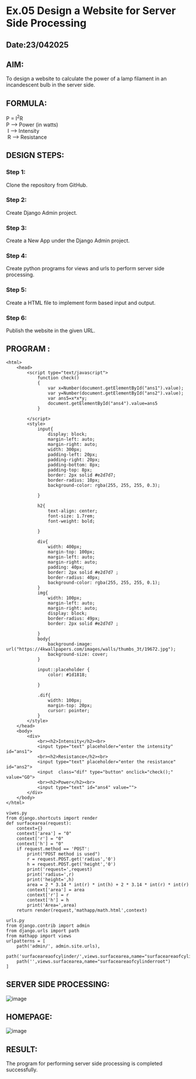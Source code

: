 # Ex.05 Design a Website for Server Side Processing
## Date:23/042025

## AIM:
 To design a website to calculate the power of a lamp filament in an incandescent bulb in the server side. 


## FORMULA:
P = I<sup>2</sup>R
<br> P --> Power (in watts)
<br> I --> Intensity
<br> R --> Resistance

## DESIGN STEPS:

### Step 1:
Clone the repository from GitHub.

### Step 2:
Create Django Admin project.

### Step 3:
Create a New App under the Django Admin project.

### Step 4:
Create python programs for views and urls to perform server side processing.

### Step 5:
Create a HTML file to implement form based input and output.

### Step 6:
Publish the website in the given URL.

## PROGRAM :
```
<html>
    <head>
        <script type="text/javascript">
            function check()
            {
                var x=Number(document.getElementById("ans1").value);
                var y=Number(document.getElementById("ans2").value);
                var ans5=x*x*y;
                document.getElementById("ans4").value=ans5
            }

        </script>
        <style>
            input{
                display: block;
                margin-left: auto;
                margin-right: auto;
                width: 300px;
                padding-left: 20px;
                padding-right: 20px;
                padding-bottom: 8px;
                padding-top: 8px;
                border: 2px solid #e2d7d7;
                border-radius: 10px;
                background-color: rgba(255, 255, 255, 0.3);
            
            }
            
            h2{
                text-align: center;
                font-size: 1.7rem;
                font-weight: bold;
                
            }
            
            div{
                width: 400px;
                margin-top: 100px;
                margin-left: auto;
                margin-right: auto;
                padding: 40px;
                border: 2px solid #e2d7d7 ;
                border-radius: 40px;
                background-color: rgba(255, 255, 255, 0.1);
            }
            img{
                width: 100px;
                margin-left: auto;
                margin-right: auto;
                display: block;
                border-radius: 49px;
                border: 2px solid #e2d7d7 ;
            
            }
            body{
                background-image: url("https://4kwallpapers.com/images/walls/thumbs_3t/19672.jpg");
                background-size: cover;
            }
            
            input::placeholder {
                color: #1d1818;
            
            }
            
            .dif{
                width: 100px;
                margin-top: 20px;
                cursor: pointer;
            }
        </style>
    </head>
    <body>
        <div>
            <br><h2>Intensity</h2><br> 
            <input type="text" placeholder="enter the intensity" id="ans1">
            <br><h2>Resistance</h2><br>
            <input type="text" placeholder="enter the resistance" id="ans2">
            <input  class="dif" type="button" onclick="check();" value="GO">
            <br><h2>Power</h2><br>
            <input type="text" id="ans4" value="">
        </div>
    </body>
</html>

viwes.py
from django.shortcuts import render
def surfacearea(request):
    context={}
    context['area'] = "0"
    context['r'] = "0"
    context['h'] = "0"
    if request.method == 'POST':
        print("POST method is used")
        r = request.POST.get('radius','0')
        h = request.POST.get('height','0')
        print('request=',request)
        print('radius=',r)
        print('height=',h)
        area = 2 * 3.14 * int(r) * int(h) + 2 * 3.14 * int(r) * int(r)
        context['area'] = area
        context['r'] = r
        context['h'] = h
        print('Area=',area)
    return render(request,'mathapp/math.html',context)

urls.py
from django.contrib import admin
from django.urls import path
from mathapp import views
urlpatterns = [
    path('admin/', admin.site.urls),
    path('surfaceareaofcylinder/',views.surfacearea,name="surfaceareaofcylinder"),
    path('',views.surfacearea,name="surfaceareaofcylinderroot")
]
```


## SERVER SIDE PROCESSING:
![image](https://github.com/user-attachments/assets/9c65f0b3-c185-488a-bc37-4fed7bc74097)


## HOMEPAGE:
![image](https://github.com/user-attachments/assets/c6ba08c4-7b69-434a-a1ac-6b42cb458323)



## RESULT:
The program for performing server side processing is completed successfully.
